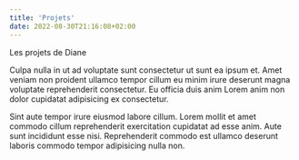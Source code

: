 ```yaml
---
title: 'Projets'
date: 2022-08-30T21:16:08+02:00
---
```


Les projets de Diane

Culpa nulla in ut ad voluptate sunt consectetur ut sunt ea ipsum et. Amet veniam non proident ullamco tempor cillum eu minim irure deserunt magna voluptate reprehenderit consectetur. Eu officia duis anim Lorem anim non dolor cupidatat adipisicing ex consectetur.

Sint aute tempor irure eiusmod labore cillum. Lorem mollit et amet commodo cillum reprehenderit exercitation cupidatat ad esse anim. Aute sunt incididunt esse nisi. Reprehenderit commodo est ullamco deserunt laboris commodo tempor adipisicing nulla non.
